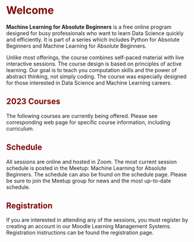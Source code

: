 # <font color="maroon">Welcome</font>

**Machine Learning for Absolute Beginners** is a free online program designed for busy professionals who want to learn Data Science quickly and efficiently.  It is part of a series which includes Python for Absolute Beginners and Machine Learning for Absolute Beginners.

Unlike most offerings, the course combines self-paced material with live interactive sessions. The course design is based on principles of active learning. Our goal is to teach you computation skills and the power of abstract thinking, not simply coding. The course was especially designed for those interested in Data Science and Machine Learning careers.

## <font color="maroon">2023 Courses</font>

The following courses are currently being offered. Please see corresponding web page for specific course information, including curriculum.




## <font color="maroon">Schedule</font>

All sessions are online and hosted in Zoom. The most current session schedule is posted in the Meetup: Machine Learning for Absolute Beginners. The schedule can also be found on the schedule page. Please be sure to join the Meetup group for news and the most up-to-date schedule.

## <font color="maroon">Registration</font>

If you are interested in attending any of the sessions, you must register by creating an account in our Moodle Learning Management Systems. Registration instructions can be found the registration page.